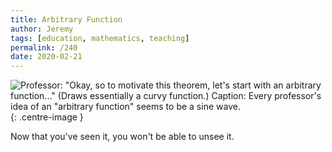 ```yaml
---
title: Arbitrary Function
author: Jeremy
tags: [education, mathematics, teaching]
permalink: /240
date: 2020-02-21
---
```


![Professor: "Okay, so to motivate this theorem, let's start with an arbitrary function..." (Draws essentially a curvy function.) Caption: Every professor's idea of an "arbitrary function" seems to be a sine wave.](https://res.cloudinary.com/dh3hm8pb7/image/upload/c_scale,q_auto:best,w_615/v1535842782/Handwaving/Published/ArbitraryFunction.png){: .centre-image }

Now that you've seen it, you won't be able to unsee it.
